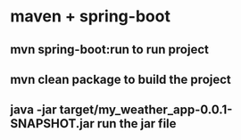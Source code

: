 # maven + spring-boot
## mvn spring-boot:run to run project
## mvn clean package to build the project
## java -jar target/my_weather_app-0.0.1-SNAPSHOT.jar run the jar file
